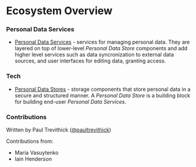 # Ecosystem Overview

### Personal Data Services

- [Personal Data Services](PersonalDataServices.md) - services for managing personal data. They are layered on top of lower-level *Personal Data Store* components and add higher level services such as data syncronization to external data sources, and user interfaces for editing data, granting access. 

### Tech

- [Personal Data Stores](PDStores.md) - storage components that store personal data in a secure and structured manner. A *Personal Data Store* is a building block for building end-user *Personal Data Services*.

### Contributions

Written by Paul Trevithick ([@paultrevithick](https://twitter.com/paultrevithick))

Contributions from:

- Maria Vasuytenko
- Iain Henderson



